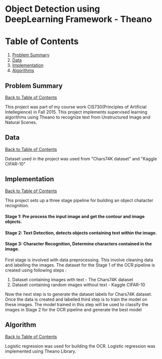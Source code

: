Object Detection using DeepLearning Framework - Theano 
======================================================

# Table of Contents
1. [Problem Summary](README.md#problem-summary)
2. [Data](README.md#data)
3. [Implementation](README.md#details-of-implementation)
4. [Algorithms](README.md#Algorithms)


## Problem Summary
[Back to Table of Contents](README.md#table-of-contents)

This project was part of my course work CIS730(Principles of Artificial Intellegience) in Fall 2015. This project implements supervised learning algorithms using Theano to recognize text from Unstructured Image and Natural Scenes.

## Data
[Back to Table of Contents](README.md#table-of-contents)

Dataset used in the project was used from "Chars74K dataset" and "Kaggle CIFAR-10"

## Implementation
[Back to Table of Contents](README.md#table-of-contents)

This project sets up a three stage pipeline for building an object chatacter recognition. 
#### Stage 1: Pre process the input image and get the contour and image objects.
#### Stage 2: Text Detection, detects objects containing text within the image.
#### Stage 3: Character Recognition, Determine characters contained in the image.

First stage is involved with data preprocessing. This involve cleaning data and labelling the images. The dataset for the Stage 1 of the OCR pipeline is created using following steps : 
1. Dataset containing images with text - The Chars74K dataset
2. Dataset containing random images without text - Kaggle CIFAR-10

Now the next step is to generate the dataset labels for Chars74K dataset. Once the data is created and labelled third step is to train the model on these images. The model trained in this step will be used to classify the images in Stage 2 for the OCR pipeline and generate the best model

## Algorithm
[Back to Table of Contents](README.md#table-of-contents)

Logistic regression was used for building the OCR. Logistic regression was implemented using Theano Library.  

